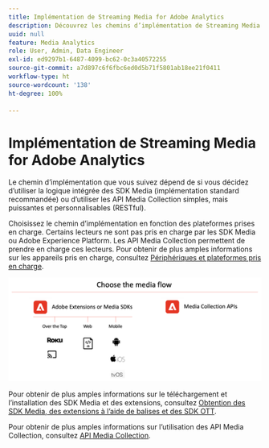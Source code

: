 ```yaml
---
title: Implémentation de Streaming Media for Adobe Analytics
description: Découvrez les chemins d’implémentation de Streaming Media.
uuid: null
feature: Media Analytics
role: User, Admin, Data Engineer
exl-id: ed9297b1-6487-4099-bc62-0c3a40572255
source-git-commit: a7d897c6f6fbc6ed0d5b71f5801ab18ee21f0411
workflow-type: ht
source-wordcount: '138'
ht-degree: 100%

---
```


# Implémentation de Streaming Media for Adobe Analytics

Le chemin d’implémentation que vous suivez dépend de si vous décidez d’utiliser la logique intégrée des SDK Media (implémentation standard recommandée) ou d’utiliser les API Media Collection simples, mais puissantes et personnalisables (RESTful).

Choisissez le chemin d’implémentation en fonction des plateformes prises en charge. Certains lecteurs ne sont pas pris en charge par les SDK Media ou Adobe Experience Platform. Les API Media Collection permettent de prendre en charge ces lecteurs. Pour obtenir de plus amples informations sur les appareils pris en charge, consultez [Périphériques et plateformes pris en charge](/help/getting-started/supported-devices.md).

![Flux multimédia](media-sdk/assets/choose-media-flow2.png)

Pour obtenir de plus amples informations sur le téléchargement et l’installation des SDK Media et des extensions, consultez [Obtention des SDK Media, des extensions à l’aide de balises et des SDK OTT](/help/getting-started/download-sdks.md).

Pour obtenir de plus amples informations sur l’utilisation des API Media Collection, consultez [API Media Collection](media-collection-api/mc-api-overview.md).
